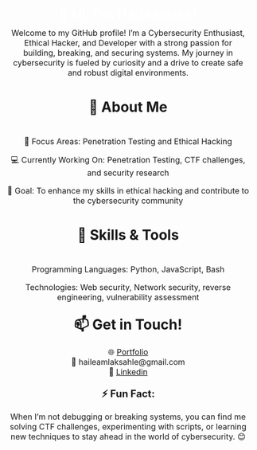 <div align="center">
<h1 style="color: white; font-weight: bold; margin: 10px;" >👋 Hi, I’m Haileamlak!</h1>
<p style="font-size: 16px; margin:10px;">
Welcome to my GitHub profile! I’m a Cybersecurity Enthusiast, Ethical Hacker, and Developer with a strong passion for building, breaking, and securing systems. My journey in cybersecurity is fueled by curiosity and a drive to create safe and robust digital environments.
</p>
<h1 style="line-height: 2.5; margin: 24px;">
🚀 About Me
</h1>

<p style="font-size: 16px;">
🌟 Focus Areas: Penetration Testing and Ethical Hacking
</p>

<p style="font-size: 16px;">
💻 Currently Working On: Penetration Testing, CTF challenges, and security research
</p>

<p style="font-size: 16px;">
🎯 Goal: To enhance my skills in ethical hacking and contribute to the cybersecurity community
</p>

<h1 style="line-height: 2.5; margin: 24px;">
🔧 Skills & Tools
</h1>

<p style="font-size: 16px; ">
Programming Languages: Python, JavaScript, Bash
</p>

<p style="font-size: 16px;">
Technologies: Web security, Network security, reverse engineering, vulnerability assessment
</p>

<h1 style="line-height: 1.5; margin: 24px">
📫 Get in Touch!
</h1>

<p style="font-size: 16px;">
🌐 <a href="https://haileamlaksahle.netlify.app/" target="_blank" style="font-size: 16px;">Portfolio</a><br>
📧 <span style="font-size: 16px;" >haileamlaksahle@gmail.com</span><br>
💼 <a href="https://www.linkedin.com/in/haileamlak-sahle-80986b269" target="_blank" style="font-size: 16px;">Linkedin</a>
</p>

<h2 style="font-size: 20px; margin-top: 20px; margin-bottom: 10px;">
⚡ Fun Fact:
</h2>

<p style="font-size: 16px;">
When I’m not debugging or breaking systems, you can find me solving CTF challenges, experimenting with scripts, or learning new techniques to stay ahead in the world of cybersecurity. 😊
</p>
</div>
